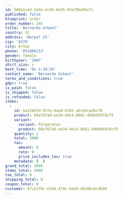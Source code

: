 ```yaml
---
id: 58da1ced-2e9a-4c4b-8e95-03a79be95cfc
published: false
blueprint: order
order_number: 245
title: 'Bernarda Urbanč'
country: SI
address: 'Narpel 25'
zip: '8270'
city: Krško
phone: '051806213'
gender: female
birthyear: '2007'
shirt_size: s
best_time: 'Do 1:39:59'
contact_name: 'Bernarda Urbanč'
terms_and_conditions: true
gdpr: true
is_paid: false
is_shipped: false
is_refunded: false
items:
  -
    id: be2165fd-957e-4aa9-b761-a6cb9cadbcf9
    product: 66e767a9-ee34-4dc4-8681-d09bb59f0cf5
    variant:
      variant: Polmaraton
      product: 66e767a9-ee34-4dc4-8681-d09bb59f0cf5
    quantity: 1
    total: 3000
    tax:
      amount: 0
      rate: 0
      price_includes_tax: true
    metadata: {  }
grand_total: 3000
items_total: 3000
tax_total: 0
shipping_total: 0
coupon_total: 0
customer: 67c22f9c-b7d4-479c-b416-46286c6c4b9d
---
```

